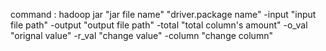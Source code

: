 command :
hadoop jar "jar file name" "driver.package name" -input "input file path" -output "output file path" -total "total column's amount" -o_val "orignal value" -r_val "change value" -column "change column"

